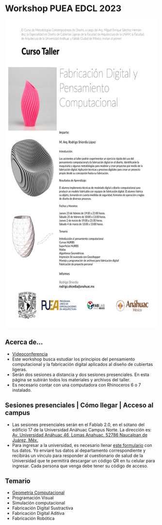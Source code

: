 # Workshop PUEA EDCL 2023
<img src="images/flyer.JPG" width="660" height= "1020">

## Acerca de...
* [Videoconferencia](https://redanahuac.zoom.us/j/9185848859)
* Este workshop busca estudiar los principios del pensamiento computacional y la fabricación digital aplicados al diseño de cubiertas ligeras.
* Serán dos sesiones a distancia y dos sesiones presenciales. En esta página se subirán todos los materiales y archivos del taller. 
* Es necesario contar con una computadora con Rhinoceros 6 o 7 instalado. 

## Sesiones presenciales | Cómo llegar | Acceso al campus
* Las sesiones presenciales serán en el Fablab 2.0, en el sótano del edificio 17 de la Universidad Anáhuac Campus Norte. La dirección es: [Av. Universidad Anáhuac 46, Lomas Anahuac, 52786 Naucalpan de Juárez, Méx.](https://goo.gl/maps/qPTfrtUPhF9Vm4aH8)
* Para ingresar a la universidad, es necesario llenar  <a href="https://forms.office.com/r/H7EjEECHP6" target="_blank">este formulario</a> con tus datos. Yo enviaré tus datos al departamento correspondiente y recibirás un vínculo para responder al cuestionario de salud de la Universidad que te permitirá descargar un código QR en tu celular para ingresar. Cada persona que venga debe tener su código de acceso. 

## Temario

* [Geometría Computacional](GC.html)
* Programación Visual
* Simulación computacional
* Fabricación Digital Sustractiva
* Fabricación Digital Aditiva
* Fabricación Robótica
